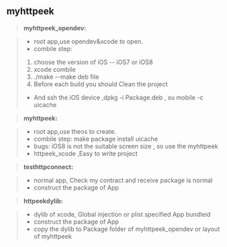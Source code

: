 myhttpeek
-------------

> **myhttpeek_opendev:**

> - root app,use opendev&xcode to open.
> - combile step:  
> 1) choose the version of iOS --  iOS7 or iOS8 
> 2) xcode combile  
> 3) ./make  --make deb file
> 4) Before each build you should Clean the project 
> - And ssh the iOS device ,dpkg -i Package.deb , su mobile -c uicache 


> **myhttpeek:**

> - root app,use theos to create.
> - combile step:   make package install  uicache
> - bugs:   iOS8 is not the suitable screen size , so use the myhttpeek
> - httpeek_xcode  ,Easy to write project


> **testhttpconnect:**

> - normal app, Check my contract and receive package is normal
> - construct  the package of App

> **httpeekdylib:**

> - dylib of xcode, Global injection or plist specified App bundleid
> - construct  the package of App
> - copy the dylib to Package folder of myhttpeek_opendev or layout of myhttpeek